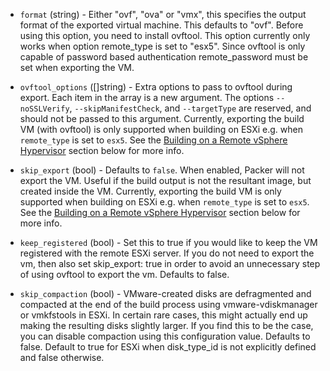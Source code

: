 <!-- Code generated from the comments of the ExportConfig struct in builder/vmware/common/export_config.go; DO NOT EDIT MANUALLY -->

-   `format` (string) - Either "ovf", "ova" or "vmx", this specifies the output
    format of the exported virtual machine. This defaults to "ovf".
    Before using this option, you need to install ovftool. This option
    currently only works when option remote_type is set to "esx5".
    Since ovftool is only capable of password based authentication
    remote_password must be set when exporting the VM.
    
-   `ovftool_options` ([]string) - Extra options to pass to ovftool during export. Each item in the array
    is a new argument. The options `--noSSLVerify`, `--skipManifestCheck`,
    and `--targetType` are reserved, and should not be passed to this
    argument. Currently, exporting the build VM (with ovftool) is only
    supported when building on ESXi e.g. when `remote_type` is set to
    `esx5`. See the [Building on a Remote vSphere
    Hypervisor](/docs/builders/vmware-iso.html#building-on-a-remote-vsphere-hypervisor)
    section below for more info.
    
-   `skip_export` (bool) - Defaults to `false`. When enabled, Packer will not export the VM. Useful
    if the build output is not the resultant image, but created inside the
    VM. Currently, exporting the build VM is only supported when building on
    ESXi e.g. when `remote_type` is set to `esx5`. See the [Building on a
    Remote vSphere
    Hypervisor](/docs/builders/vmware-iso.html#building-on-a-remote-vsphere-hypervisor)
    section below for more info.
    
-   `keep_registered` (bool) - Set this to true if you would like to keep
    the VM registered with the remote ESXi server. If you do not need to export
    the vm, then also set skip_export: true in order to avoid an unnecessary
    step of using ovftool to export the vm. Defaults to false.
    
-   `skip_compaction` (bool) - VMware-created disks are defragmented and
    compacted at the end of the build process using vmware-vdiskmanager or
    vmkfstools in ESXi. In certain rare cases, this might actually end up
    making the resulting disks slightly larger. If you find this to be the case,
    you can disable compaction using this configuration value. Defaults to
    false. Default to true for ESXi when disk_type_id is not explicitly
    defined and false otherwise.
    